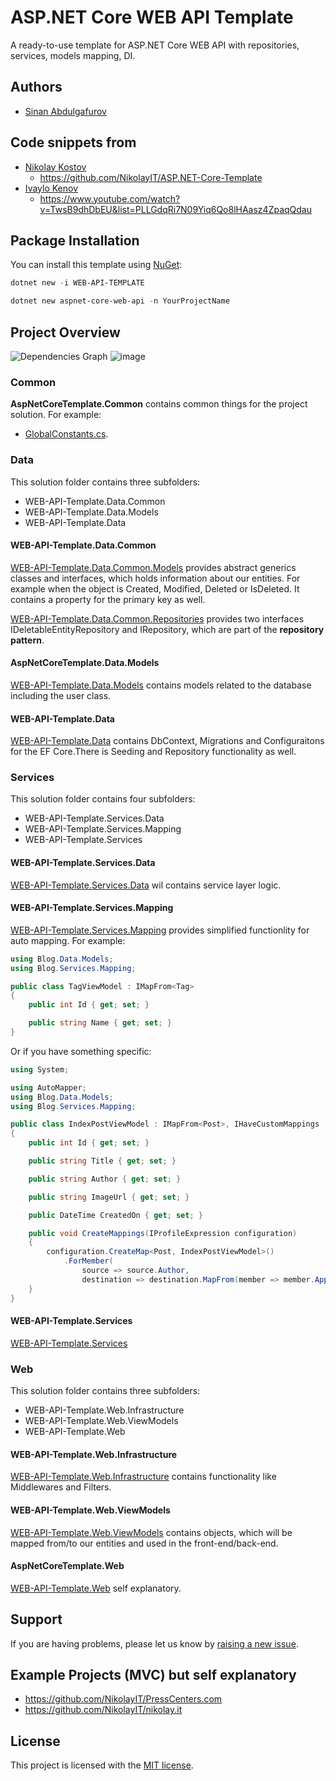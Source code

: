 # ASP.NET Core WEB API Template

A ready-to-use template for ASP.NET Core WEB API with repositories, services, models mapping, DI.

## Authors

- [Sinan Abdulgafurov](https://github.com/Sinkarq)

## Code snippets from
 
- [Nikolay Kostov](https://github.com/NikolayIT)
  - https://github.com/NikolayIT/ASP.NET-Core-Template
- [Ivaylo Kenov](https://github.com/ivaylokenov)
  - https://www.youtube.com/watch?v=TwsB9dhDbEU&list=PLLGdqRi7N09Yiq6Qo8lHAasz4ZpaqQdau

## Package Installation

You can install this template using [NuGet](https://www.nuget.org/packages/WEB-API-TEMPLATE/):

```powershell
dotnet new -i WEB-API-TEMPLATE
```

```powershell
dotnet new aspnet-core-web-api -n YourProjectName
```

## Project Overview

![Dependencies Graph](https://user-images.githubusercontent.com/25417032/97107966-0e5fc500-16d3-11eb-9b9c-c73012ff97ac.png)
![image](https://raw.githubusercontent.com/Sinkarq/Ideas/main/Screenshot_2.png?token=GHSAT0AAAAAABRAVTP47FKHVHIZHOBYNRZMYRKMBWQ)

### Common

**AspNetCoreTemplate.Common** contains common things for the project solution. For example:

- [GlobalConstants.cs](https://github.com/Sinkarq/WEB-API-Template/blob/master/YourProject.Common/GlobalConstants.cs).

### Data

This solution folder contains three subfolders:

- WEB-API-Template.Data.Common
- WEB-API-Template.Data.Models
- WEB-API-Template.Data

#### WEB-API-Template.Data.Common

[WEB-API-Template.Data.Common.Models](https://github.com/Sinkarq/WEB-API-Template/tree/master/Data/YourProject.Data.Common/Models) provides abstract generics classes and interfaces, which holds information about our entities. For example when the object is Created, Modified, Deleted or IsDeleted. It contains a property for the primary key as well.

[WEB-API-Template.Data.Common.Repositories](https://github.com/Sinkarq/WEB-API-Template/tree/master/Data/YourProject.Data.Common/Repositories) provides two interfaces IDeletableEntityRepository and IRepository, which are part of the **repository pattern**.

#### AspNetCoreTemplate.Data.Models

[WEB-API-Template.Data.Models](https://github.com/Sinkarq/WEB-API-Template/tree/master/Data/YourProject.Data.Models) contains models related to the database including the user class.

#### WEB-API-Template.Data

[WEB-API-Template.Data](https://github.com/Sinkarq/WEB-API-Template/tree/master/Data/YourProject.Data) contains DbContext, Migrations and Configuraitons for the EF Core.There is Seeding and Repository functionality as well.

### Services

This solution folder contains four subfolders:

- WEB-API-Template.Services.Data
- WEB-API-Template.Services.Mapping
- WEB-API-Template.Services

#### WEB-API-Template.Services.Data

[WEB-API-Template.Services.Data](https://github.com/Sinkarq/WEB-API-Template/tree/master/Services/YourProject.Services.Data) wil contains service layer logic.

#### WEB-API-Template.Services.Mapping

[WEB-API-Template.Services.Mapping](https://github.com/Sinkarq/WEB-API-Template/tree/master/Services/YourProject.Services.Mapping) provides simplified functionlity for auto mapping. For example:

```csharp
using Blog.Data.Models;
using Blog.Services.Mapping;

public class TagViewModel : IMapFrom<Tag>
{
    public int Id { get; set; }

    public string Name { get; set; }
}
```

Or if you have something specific:

```csharp
using System;

using AutoMapper;
using Blog.Data.Models;
using Blog.Services.Mapping;

public class IndexPostViewModel : IMapFrom<Post>, IHaveCustomMappings
{
    public int Id { get; set; }

    public string Title { get; set; }

    public string Author { get; set; }

    public string ImageUrl { get; set; }

    public DateTime CreatedOn { get; set; }

    public void CreateMappings(IProfileExpression configuration)
    {
        configuration.CreateMap<Post, IndexPostViewModel>()
            .ForMember(
                source => source.Author,
                destination => destination.MapFrom(member => member.ApplicationUser.UserName));
    }
}

```

#### WEB-API-Template.Services

[WEB-API-Template.Services](https://github.com/Sinkarq/WEB-API-Template/tree/master/Services/YourProject.Services)

### Web

This solution folder contains three subfolders:

- WEB-API-Template.Web.Infrastructure
- WEB-API-Template.Web.ViewModels
- WEB-API-Template.Web

#### WEB-API-Template.Web.Infrastructure

[WEB-API-Template.Web.Infrastructure](https://github.com/Sinkarq/WEB-API-Template/tree/master/Web/YourProject.Infrastructure) contains functionality like Middlewares and Filters.

#### WEB-API-Template.Web.ViewModels

[WEB-API-Template.Web.ViewModels](https://github.com/Sinkarq/WEB-API-Template/tree/master/Web/YourProject.ViewModels) contains objects, which will be mapped from/to our entities and used in the front-end/back-end.

#### AspNetCoreTemplate.Web

[WEB-API-Template.Web](https://github.com/Sinkarq/WEB-API-Template/tree/master/Web/YourProject) self explanatory.

## Support

If you are having problems, please let us know by [raising a new issue](https://github.com/Sinkarq/WEB-API-Template/issues).

## Example Projects (MVC) but self explanatory

- <https://github.com/NikolayIT/PressCenters.com>
- <https://github.com/NikolayIT/nikolay.it>

## License

This project is licensed with the [MIT license](LICENSE).
